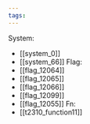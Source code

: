 ```yaml
---
tags:
---
```

System:
- [[system_0]]
- [[system_66]]
Flag:
- [[flag_12064]]
- [[flag_12065]]
- [[flag_12066]]
- [[flag_12099]]
- [[flag_12055]]
Fn:
- [[t2310_function11]]
